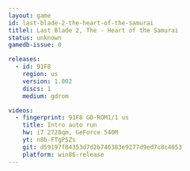 ```yaml
---
layout: game
id: last-blade-2-the-heart-of-the-samurai
titlel: Last Blade 2, The - Heart of the Samurai
status: unknown
gamedb-issue: 0

releases:
  - id: 91F8
    region: us
    version: 1.002
    discs: 1
    medium: gdrom

videos:
  - fingerprint: 91F8 GD-ROM1/1 us
    title: Intro auto run
    hw: i7 2720qm, GeForce 540M
    yt: n8b-FTgP5Zs
    git: d59197f84353d7d2b746383e9277d9ed7c8c4053
    platform: win86-release
---
```

